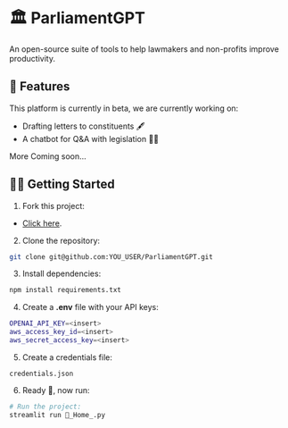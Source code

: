 # 🏛 ParliamentGPT
An open-source suite of tools to help lawmakers and non-profits improve productivity.

## 🎉 Features

This platform is currently in beta, we are currently working on:

- Drafting letters to constituents 🖋️
- A chatbot for Q&A with legislation 🧑‍⚖

More Coming soon...

## 👨‍🚀 Getting Started

1. Fork this project:

- [Click here](https://github.com/ebayes/ParliamentGPT/fork).

2. Clone the repository:

```bash
git clone git@github.com:YOU_USER/ParliamentGPT.git
```

3. Install dependencies:

```bash
npm install requirements.txt
```

4. Create a **.env** file with your API keys:

```bash
OPENAI_API_KEY=<insert>
aws_access_key_id=<insert>
aws_secret_access_key=<insert>

```
5. Create a credentials file:

```
credentials.json
```
6. Ready 🥳, now run:

```bash
# Run the project:
streamlit run 👋_Home_.py
```
